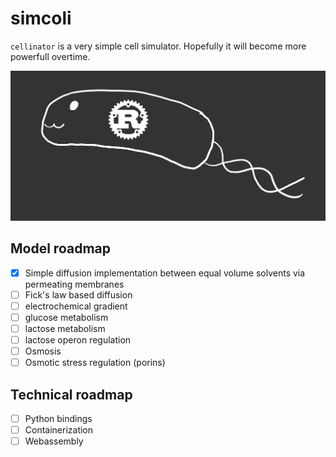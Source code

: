 # simcoli

`cellinator` is a very simple cell simulator. Hopefully it will become more powerfull overtime.

![The cutest Escherichia coli ever drawn. It also has a Rust logo in the middle](https://github.com/AttilaVM/simcoli/blob/devel/doc/figs/cellsim_logo.png?raw=true)

## Model roadmap

- [x] Simple diffusion implementation between equal volume solvents via permeating membranes
- [ ] Fick's law based diffusion
- [ ] electrochemical gradient
- [ ] glucose metabolism
- [ ] lactose metabolism
- [ ] lactose operon regulation
- [ ] Osmosis
- [ ] Osmotic stress regulation (porins)

## Technical roadmap

- [ ] Python bindings
- [ ] Containerization
- [ ] Webassembly
